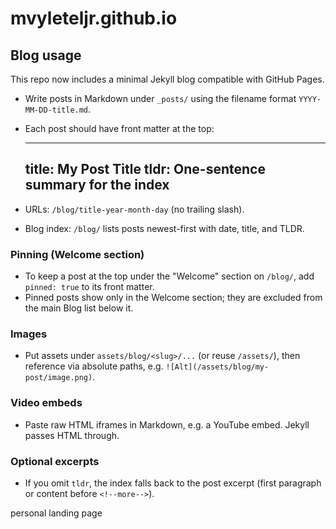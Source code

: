 # mvyleteljr.github.io

## Blog usage

This repo now includes a minimal Jekyll blog compatible with GitHub Pages.

- Write posts in Markdown under `_posts/` using the filename format `YYYY-MM-DD-title.md`.
- Each post should have front matter at the top:

  ---
  title: My Post Title
  tldr: One-sentence summary for the index
  ---

- URLs: `/blog/title-year-month-day` (no trailing slash).
- Blog index: `/blog/` lists posts newest-first with date, title, and TLDR.

### Pinning (Welcome section)
- To keep a post at the top under the "Welcome" section on `/blog/`, add `pinned: true` to its front matter.
- Pinned posts show only in the Welcome section; they are excluded from the main Blog list below it.

### Images
- Put assets under `assets/blog/<slug>/...` (or reuse `/assets/`), then reference via absolute paths, e.g. `![Alt](/assets/blog/my-post/image.png)`.

### Video embeds
- Paste raw HTML iframes in Markdown, e.g. a YouTube embed. Jekyll passes HTML through.

### Optional excerpts
- If you omit `tldr`, the index falls back to the post excerpt (first paragraph or content before `<!--more-->`).

personal landing page 
